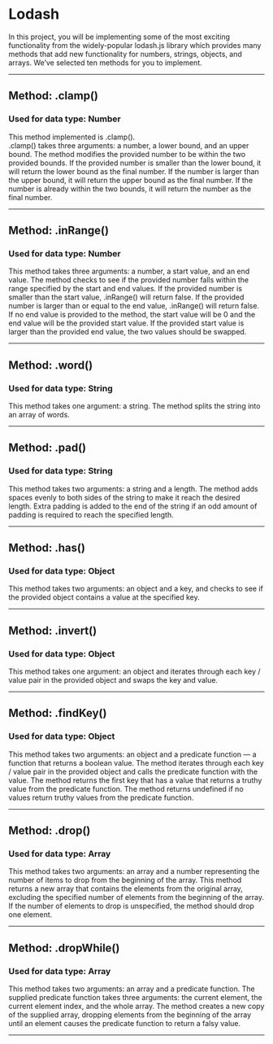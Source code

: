 # Lodash

In this project, you will be implementing some of the most exciting functionality from the widely-popular lodash.js library which provides many methods that add new functionality for numbers, strings, objects, and arrays.
We’ve selected ten methods for you to implement.

---


## Method: .clamp()
### Used for data type: Number

This method implemented is .clamp(). <br>
.clamp() takes three arguments: a number, a lower bound, and an upper bound. The method modifies the provided number to be within the two provided bounds. If the provided number is smaller than the lower bound, it will return the lower bound as the final number. If the number is larger than the upper bound, it will return the upper bound as the final number. If the number is already within the two bounds, it will return the number as the final number.

---

## Method: .inRange()
### Used for data type: Number

This method takes three arguments: a number, a start value, and an end value. The method checks to see if the provided number falls within the range specified by the start and end values. If the provided number is smaller than the start value, .inRange() will return false. If the provided number is larger than or equal to the end value, .inRange() will return false. If no end value is provided to the method, the start value will be 0 and the end value will be the provided start value. If the provided start value is larger than the provided end value, the two values should be swapped. 

---

## Method: .word()
### Used for data type: String

This method takes one argument: a string. The method splits the string into an array of words.

---

## Method: .pad() 
### Used for data type: String

This method takes two arguments: a string and a length. The method adds spaces evenly to both sides of the string to make it reach the desired length. Extra padding is added to the end of the string if an odd amount of padding is required to reach the specified length. 

---

## Method: .has()
### Used for data type: Object

This method takes two arguments: an object and a key, and checks to see if the provided object contains a value at the specified key.

---


## Method: .invert()
### Used for data type: Object

This method takes one argument: an object and iterates through each key / value pair in the provided object and swaps the key and value.

---

## Method: .findKey()
### Used for data type: Object

This method takes two arguments: an object and a predicate function — a function that returns a boolean value. The method  iterates through each key / value pair in the provided object and calls the predicate function with the value. The method returns the first key that has a value that returns a truthy value from the predicate function. The method returns undefined if no values return truthy values from the predicate function.

---

## Method: .drop()
### Used for data type: Array

This method takes two arguments: an array and a number representing the number of items to drop from the beginning of the array. This method returns a new array that contains the elements from the original array, excluding the specified number of elements from the beginning of the array. If the number of elements to drop is unspecified, the method should drop one element.

---

## Method: .dropWhile()
### Used for data type: Array

This method takes two arguments: an array and a predicate function. The supplied predicate function takes three arguments: the current element, the current element index, and the whole array. The method creates a new copy of the supplied array, dropping elements from the beginning of the array until an element causes the predicate function to return a falsy value.

---
